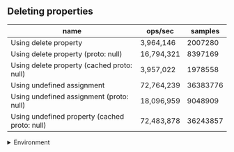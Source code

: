 ## Deleting properties

|name|ops/sec|samples|
|-|-|-|
|Using delete property|3,964,146|2007280|
|Using delete property (proto: null)|16,794,321|8397169|
|Using delete property (cached proto: null)|3,957,022|1978558|
|Using undefined assignment|72,764,239|36383776|
|Using undefined assignment (proto: null)|18,096,959|9048909|
|Using undefined property (cached proto: null)|72,483,878|36243857|


<details>
<summary>Environment</summary>

* __Machine:__ linux x64 | 4 vCPUs | 7.6GB Mem
* __Run:__ Mon Sep 30 2024 21:13:30 GMT+0000 (Coordinated Universal Time)
</details>

<!--
{"environment":{"platform":"linux","arch":"x64","cpus":4,"totalMemory":7.597888946533203},"benchmarks":[{"name":"Using delete property","opsSec":3964146.521592165,"samples":2007280},{"name":"Using delete property (proto: null)","opsSec":16794321.91103961,"samples":8397169},{"name":"Using delete property (cached proto: null)","opsSec":3957022.123607139,"samples":1978558},{"name":"Using undefined assignment","opsSec":72764239.04419632,"samples":36383776},{"name":"Using undefined assignment (proto: null)","opsSec":18096959.842164285,"samples":9048909},{"name":"Using undefined property (cached proto: null)","opsSec":72483878.44308831,"samples":36243857}]}-->
